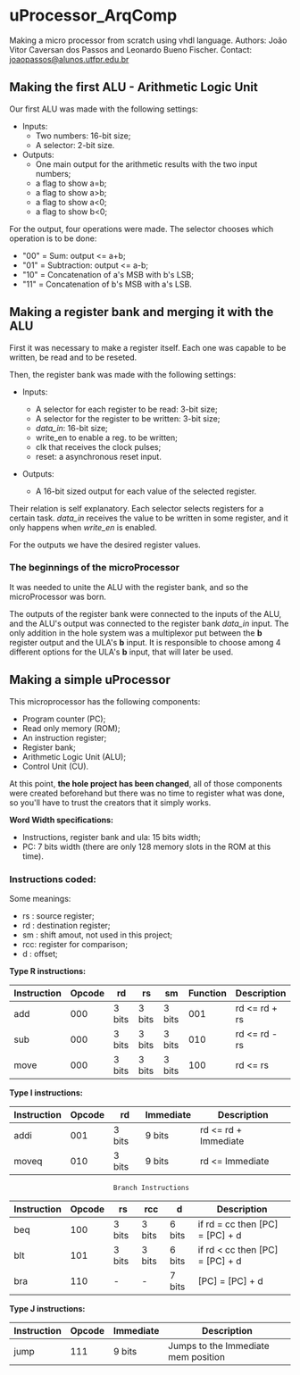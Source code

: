 # uProcessor_ArqComp

Making a micro processor from scratch using vhdl language.
Authors: João Vitor Caversan dos Passos and Leonardo Bueno Fischer.
Contact: joaopassos@alunos.utfpr.edu.br

## Making the first ALU - Arithmetic Logic Unit

Our first ALU was made with the following settings:
 - Inputs:
    - Two numbers: 16-bit size;
    - A selector: 2-bit size.
 - Outputs:
    - One main output for the arithmetic results with the two input numbers;
    - a flag to show a=b;
    - a flag to show a>b;
    - a flag to show a<0;
    - a flag to show b<0;

For the output, four operations were made. The selector chooses which operation is to be done:
 - "00" = Sum: output <= a+b;
 - "01" = Subtraction: output <= a-b;
 - "10" = Concatenation of a's MSB with b's LSB;
 - "11" = Concatenation of b's MSB with a's LSB.


## Making a register bank and merging it with the ALU

First it was necessary to make a register itself. Each one was capable to be written, be read and to be reseted.

Then, the register bank was made with the following settings:
 - Inputs:
    - A selector for each register to be read: 3-bit size;
    - A selector for the register to be written: 3-bit size;
    - *data_in*: 16-bit size;
    - write_en to enable a reg. to be written;
    - clk that receives the clock pulses;
    - reset: a asynchronous reset input.

 - Outputs:
    - A 16-bit sized output for each value of the selected register.

Their relation is self explanatory. Each selector selects registers for a certain task. *data_in* receives the value to be written in some register, and it only happens when *write_en* is enabled.

For the outputs we have the desired register values.

### The beginnings of the microProcessor

It was needed to unite the ALU with the register bank, and so the microProcessor was born.

The outputs of the register bank were connected to the inputs of the ALU, and the ALU's output was connected to the register bank *data_in* input. The only addition in the hole system was a multiplexor put between the __b__ register output and the ULA's __b__ input. It is responsible to choose among 4 different options for the ULA's __b__ input, that will later be used.


## Making a simple uProcessor

This microprocessor has the following components:

 - Program counter (PC);
 - Read only memory (ROM);
 - An instruction register;
 - Register bank;
 - Arithmetic Logic Unit (ALU);
 - Control Unit (CU).

At this point, **the hole project has been changed**, all of those components were created beforehand but there was no time to register
what was done, so you'll have to trust the creators that it simply works.

**Word Width specifications:**
 - Instructions, register bank and ula: 15 bits width;
 - PC: 7 bits width (there are only 128 memory slots in the ROM at this time).

### Instructions coded:

Some meanings:

 - rs : source register;
 - rd : destination register;
 - sm : shift amout, not used in this project;
 - rcc: register for comparison;
 - d  : offset;

**Type R instructions:**

| Instruction | Opcode |   rd   |   rs   |   sm   | Function |     Description     |
|-------------|--------|--------|--------|--------|----------|---------------------|
| add         | 000    | 3 bits | 3 bits | 3 bits | 001      | rd <= rd + rs       |
| sub         | 000    | 3 bits | 3 bits | 3 bits | 010      | rd <= rd - rs       |
| move        | 000    | 3 bits | 3 bits | 3 bits | 100      | rd <= rs            |

**Type I instructions:**

| Instruction | Opcode |   rd   |  Immediate |         Description                     |
|-------------|--------|--------|------------|-----------------------------------------|
| addi        | 001    | 3 bits |  9 bits    | rd <= rd + Immediate                    |
| moveq       | 010    | 3 bits |  9 bits    | rd <= Immediate                         |

                              Branch Instructions                                       

| Instruction | Opcode |   rs   |   rcc  |     d     |           Description           |
|-------------|--------|--------|--------|-----------|---------------------------------|
| beq         | 100    | 3 bits | 3 bits |  6 bits   | if rd = cc then [PC] = [PC] + d |
| blt         | 101    | 3 bits | 3 bits |  6 bits   | if rd < cc then [PC] = [PC] + d |
| bra         | 110    |    -   |   -    |  7 bits   | [PC] = [PC] + d                 |

**Type J instructions:**

| Instruction | Opcode |   Immediate   |             Description             |
|-------------|--------|---------------|-------------------------------------|
| jump        | 111    | 9 bits        | Jumps to the Immediate mem position |
